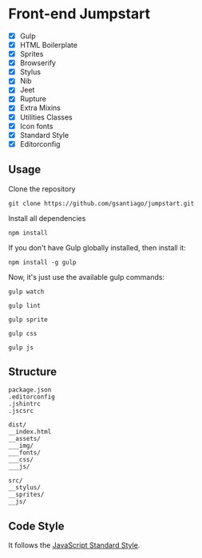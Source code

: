 # Front-end Jumpstart

* [X] Gulp
* [X] HTML Boilerplate
* [X] Sprites
* [X] Browserify
* [X] Stylus
* [X] Nib
* [X] Jeet
* [X] Rupture
* [X] Extra Mixins
* [X] Utilities Classes
* [X] Icon fonts
* [X] Standard Style
* [X] Editorconfig

## Usage

Clone the repository

```git clone https://github.com/gsantiago/jumpstart.git```

Install all dependencies

```npm install```

If you don't have Gulp globally installed, then install it:

```npm install -g gulp```

Now, it's just use the available gulp commands:

```gulp watch```

```gulp lint```

```gulp sprite```

```gulp css```

```gulp js```

## Structure

```
package.json
.editorconfig
.jshintrc
.jscsrc

dist/
__index.html
__assets/
___img/
___fonts/
___css/
___js/

src/
__stylus/
__sprites/
__js/
```

## Code Style

It follows the [JavaScript Standard Style](https://github.com/feross/standard).